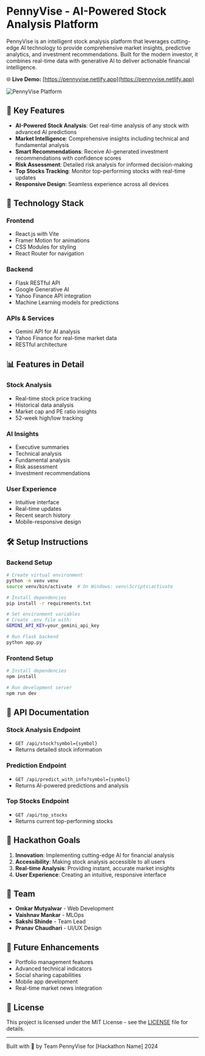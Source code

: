 # PennyVise - AI-Powered Stock Analysis Platform

PennyVise is an intelligent stock analysis platform that leverages cutting-edge AI technology to provide comprehensive market insights, predictive analytics, and investment recommendations. Built for the modern investor, it combines real-time data with generative AI to deliver actionable financial intelligence.

🌐 **Live Demo:** [https://pennyvise.netlify.app](https://pennyvise.netlify.app)

![PennyVise Platform](https://https://imagekit.io/tools/asset-public-link?detail=%7B%22name%22%3A%22Screenshot%202025-03-28%20002542.png%22%2C%22type%22%3A%22image%2Fpng%22%2C%22signedurl_expire%22%3A%222028-03-26T19%3A12%3A37.264Z%22%2C%22signedUrl%22%3A%22https%3A%2F%2Fmedia-hosting.imagekit.io%2F2b9b6c1dd9e148b2%2FScreenshot%25202025-03-28%2520002542.png%3FExpires%3D1837710757%26Key-Pair-Id%3DK2ZIVPTIP2VGHC%26Signature%3D3IuOHWlDuL6RZ~gWSZafyeREs52O9ks6R3KbZyadlFDVZFwvg0Ct4fzSwcaWCifL2OItmc~h84Qgf6ZOJvZGjeyZoHRrMJYH1I4JpNanzU37wiXyfnbbYMYoMgEeKPC9wMOFfLzM~qzUWWvE68~Y65HoYrGoUpfLjNc8fdgX65R5nJMk1KSPoWP7CfDLzgJigVknWwxt~9sTM4JvgATtk~K6O6bHSJJyit9SUXUSYEYBp1mV6pLqGldGxhk-dNnEwoErlgL0LADmdnrP093PxTlLyo08qsCWh0c7c8pcnUZTwhueilFKnNvCJacd8eZtqfNZVMEi~jYGqEVWSq~jRw__%22%7D) <!-- Add a screenshot of your platform -->

## 🌟 Key Features

- **AI-Powered Stock Analysis**: Get real-time analysis of any stock with advanced AI predictions
- **Market Intelligence**: Comprehensive insights including technical and fundamental analysis
- **Smart Recommendations**: Receive AI-generated investment recommendations with confidence scores
- **Risk Assessment**: Detailed risk analysis for informed decision-making
- **Top Stocks Tracking**: Monitor top-performing stocks with real-time updates
- **Responsive Design**: Seamless experience across all devices

## 🚀 Technology Stack

### Frontend
- React.js with Vite
- Framer Motion for animations
- CSS Modules for styling
- React Router for navigation

### Backend
- Flask RESTful API
- Google Generative AI
- Yahoo Finance API integration
- Machine Learning models for predictions

### APIs & Services
- Gemini API for AI analysis
- Yahoo Finance for real-time market data
- RESTful architecture

## 📊 Features in Detail

### Stock Analysis
- Real-time stock price tracking
- Historical data analysis
- Market cap and PE ratio insights
- 52-week high/low tracking

### AI Insights
- Executive summaries
- Technical analysis
- Fundamental analysis
- Risk assessment
- Investment recommendations

### User Experience
- Intuitive interface
- Real-time updates
- Recent search history
- Mobile-responsive design

## 🛠️ Setup Instructions

### Backend Setup
```bash
# Create virtual environment
python -m venv venv
source venv/bin/activate  # On Windows: venv\Scripts\activate

# Install dependencies
pip install -r requirements.txt

# Set environment variables
# Create .env file with:
GEMINI_API_KEY=your_gemini_api_key

# Run Flask backend
python app.py
```

### Frontend Setup
```bash
# Install dependencies
npm install

# Run development server
npm run dev
```

## 📝 API Documentation

### Stock Analysis Endpoint
- `GET /api/stock?symbol={symbol}`
- Returns detailed stock information

### Prediction Endpoint
- `GET /api/predict_with_info?symbol={symbol}`
- Returns AI-powered predictions and analysis

### Top Stocks Endpoint
- `GET /api/top_stocks`
- Returns current top-performing stocks

## 🎯 Hackathon Goals

1. **Innovation**: Implementing cutting-edge AI for financial analysis
2. **Accessibility**: Making stock analysis accessible to all users
3. **Real-time Analysis**: Providing instant, accurate market insights
4. **User Experience**: Creating an intuitive, responsive interface

## 👥 Team

- **Omkar Mutyalwar** - Web Development
- **Vaishnav Mankar** - MLOps
- **Sakshi Shinde** - Team Lead
- **Pranav Chaudhari** - UI/UX Design

## 🔮 Future Enhancements

- Portfolio management features
- Advanced technical indicators
- Social sharing capabilities
- Mobile app development
- Real-time market news integration

## 📜 License

This project is licensed under the MIT License - see the [LICENSE](LICENSE) file for details.

---

Built with 💙 by Team PennyVise for [Hackathon Name] 2024